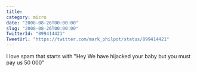 ```yaml
---
title: 
category: micro
date: "2008-08-26T00:00:00"
slug: "2008-08-26T00:00:00"
TwitterId: "899414421"
TweetUrl: "https://twitter.com/mark_philpot/status/899414421"
---
```


I love spam that starts with &quot;Hey We have hijacked your baby but you must
pay us 50 000&quot;
